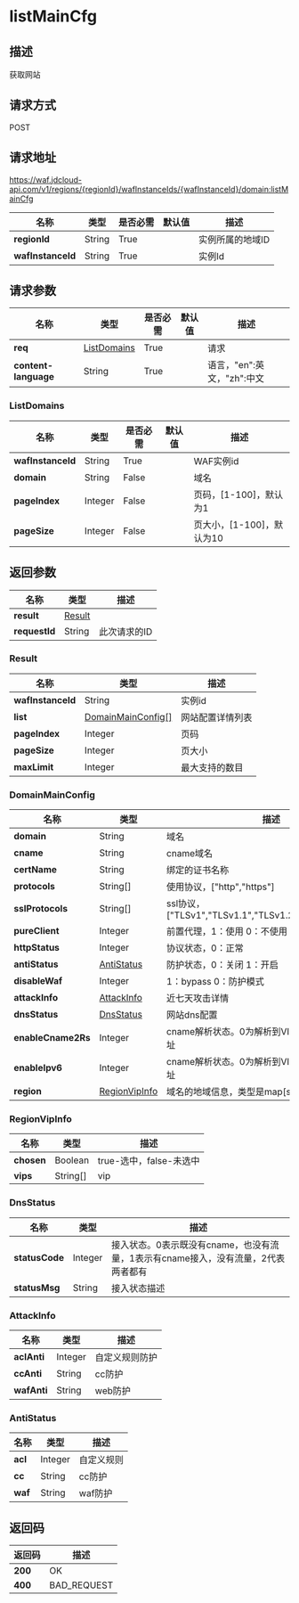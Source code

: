 # listMainCfg


## 描述
获取网站

## 请求方式
POST

## 请求地址
https://waf.jdcloud-api.com/v1/regions/{regionId}/wafInstanceIds/{wafInstanceId}/domain:listMainCfg

|名称|类型|是否必需|默认值|描述|
|---|---|---|---|---|
|**regionId**|String|True| |实例所属的地域ID|
|**wafInstanceId**|String|True| |实例Id|

## 请求参数
|名称|类型|是否必需|默认值|描述|
|---|---|---|---|---|
|**req**|[ListDomains](listmaincfg#listdomains)|True| |请求|
|**content-language**|String|True| |语言，"en":英文，"zh":中文|

### <div id="listdomains">ListDomains</div>
|名称|类型|是否必需|默认值|描述|
|---|---|---|---|---|
|**wafInstanceId**|String|True| |WAF实例id|
|**domain**|String|False| |域名|
|**pageIndex**|Integer|False| |页码，[1-100]，默认为1|
|**pageSize**|Integer|False| |页大小，[1-100]，默认为10|

## 返回参数
|名称|类型|描述|
|---|---|---|
|**result**|[Result](listmaincfg#result)| |
|**requestId**|String|此次请求的ID|

### <div id="result">Result</div>
|名称|类型|描述|
|---|---|---|
|**wafInstanceId**|String|实例id|
|**list**|[DomainMainConfig[]](listmaincfg#domainmainconfig)|网站配置详情列表|
|**pageIndex**|Integer|页码|
|**pageSize**|Integer|页大小|
|**maxLimit**|Integer|最大支持的数目|
### <div id="domainmainconfig">DomainMainConfig</div>
|名称|类型|描述|
|---|---|---|
|**domain**|String|域名|
|**cname**|String|cname域名|
|**certName**|String|绑定的证书名称|
|**protocols**|String[]|使用协议，["http","https"]|
|**sslProtocols**|String[]|ssl协议，["TLSv1","TLSv1.1","TLSv1.2","SSLv2","SSLv3"]|
|**pureClient**|Integer|前置代理，1：使用 0：不使用|
|**httpStatus**|Integer|协议状态，0：正常|
|**antiStatus**|[AntiStatus](listmaincfg#antistatus)|防护状态，0：关闭 1：开启|
|**disableWaf**|Integer|1：bypass 0：防护模式|
|**attackInfo**|[AttackInfo](listmaincfg#attackinfo)|近七天攻击详情|
|**dnsStatus**|[DnsStatus](listmaincfg#dnsstatus)|网站dns配置|
|**enableCname2Rs**|Integer|cname解析状态。0为解析到VIP，1为解析到回源地址|
|**enableIpv6**|Integer|cname解析状态。0为解析到VIP，1为解析到回源地址|
|**region**|[RegionVipInfo](listmaincfg#regionvipinfo)|域名的地域信息，类型是map[string]regionVipInfo|
### <div id="regionvipinfo">RegionVipInfo</div>
|名称|类型|描述|
|---|---|---|
|**chosen**|Boolean|true-选中，false-未选中|
|**vips**|String[]|vip|
### <div id="dnsstatus">DnsStatus</div>
|名称|类型|描述|
|---|---|---|
|**statusCode**|Integer|接入状态。0表示既没有cname，也没有流量，1表示有cname接入，没有流量，2代表两者都有|
|**statusMsg**|String|接入状态描述|
### <div id="attackinfo">AttackInfo</div>
|名称|类型|描述|
|---|---|---|
|**aclAnti**|Integer|自定义规则防护|
|**ccAnti**|String|cc防护|
|**wafAnti**|String|web防护|
### <div id="antistatus">AntiStatus</div>
|名称|类型|描述|
|---|---|---|
|**acl**|Integer|自定义规则|
|**cc**|String|cc防护|
|**waf**|String|waf防护|

## 返回码
|返回码|描述|
|---|---|
|**200**|OK|
|**400**|BAD_REQUEST|
